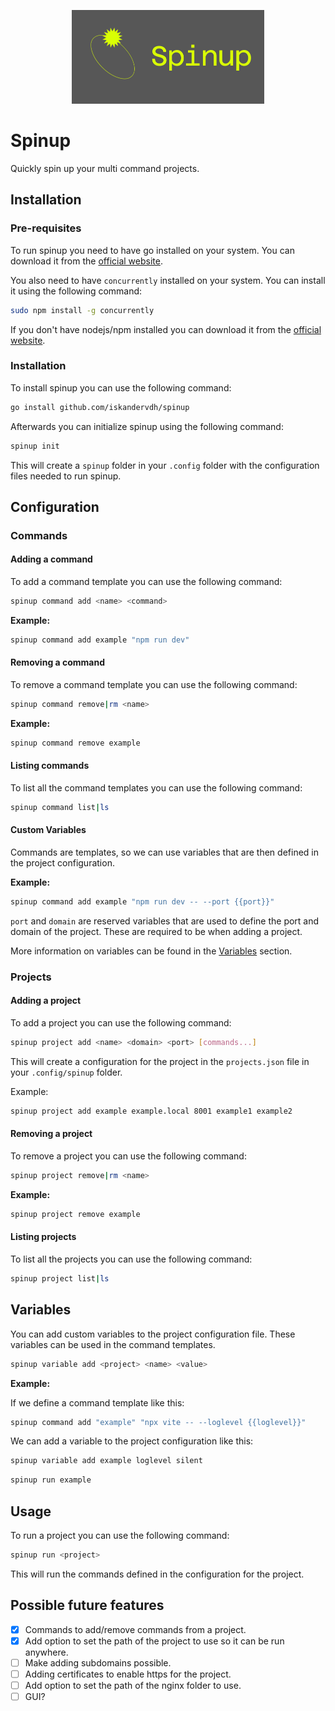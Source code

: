<p align="center"><img src="https://raw.githubusercontent.com/iskandervdh/spinup/refs/heads/main/logo.png" width="308" height="150" alt="Spinup Logo"></p>

# Spinup

Quickly spin up your multi command projects.

## Installation

### Pre-requisites

To run spinup you need to have go installed on your system. You can download it from the [official website](https://golang.org/dl/).

You also need to have `concurrently` installed on your system. You can install it using the following command:

```bash
sudo npm install -g concurrently
```

If you don't have nodejs/npm installed you can download it from the [official website](https://www.nodejs.org/).

### Installation

To install spinup you can use the following command:

```bash
go install github.com/iskandervdh/spinup
```

Afterwards you can initialize spinup using the following command:

```bash
spinup init
```

This will create a `spinup` folder in your `.config` folder with the configuration files needed to run spinup.

## Configuration

### Commands

#### Adding a command

To add a command template you can use the following command:

```bash
spinup command add <name> <command>
```

**Example:**

```bash
spinup command add example "npm run dev"
```

#### Removing a command

To remove a command template you can use the following command:

```bash
spinup command remove|rm <name>
```

**Example:**

```bash
spinup command remove example
```

#### Listing commands

To list all the command templates you can use the following command:

```bash
spinup command list|ls
```

#### Custom Variables

Commands are templates, so we can use variables that are then defined in the project configuration.

**Example:**

```bash
spinup command add example "npm run dev -- --port {{port}}"
```

`port` and `domain` are reserved variables that are used to define the port and domain of the project. These are required to be when adding a project.

More information on variables can be found in the [Variables](#variables) section.

### Projects

#### Adding a project

To add a project you can use the following command:

```bash
spinup project add <name> <domain> <port> [commands...]
```

This will create a configuration for the project in the `projects.json` file in your `.config/spinup` folder.

Example:

```bash
spinup project add example example.local 8001 example1 example2
```

#### Removing a project

To remove a project you can use the following command:

```bash
spinup project remove|rm <name>
```

**Example:**

```bash
spinup project remove example
```

#### Listing projects

To list all the projects you can use the following command:

```bash
spinup project list|ls
```

## Variables

You can add custom variables to the project configuration file. These variables can be used in the command templates.

```bash
spinup variable add <project> <name> <value>
```

**Example:**

If we define a command template like this:

```bash
spinup command add "example" "npx vite -- --loglevel {{loglevel}}"
```

We can add a variable to the project configuration like this:

```bash
spinup variable add example loglevel silent
```

```bash
spinup run example
```

## Usage

To run a project you can use the following command:

```bash
spinup run <project>
```

This will run the commands defined in the configuration for the project.

## Possible future features

- [x] Commands to add/remove commands from a project.
- [x] Add option to set the path of the project to use so it can be run anywhere.
- [ ] Make adding subdomains possible.
- [ ] Adding certificates to enable https for the project.
- [ ] Add option to set the path of the nginx folder to use.
- [ ] GUI?

